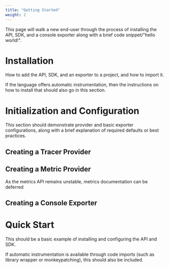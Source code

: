 ```yaml
---
title: "Getting Started"
weight: 2
---
```


This page will walk a new end-user through the process of installing the API, SDK, and a console exporter along with a brief code snippet/"hello world!".

# Installation

How to add the API, SDK, and an exporter to a project, and how to import it.

If the language offers automatic instrumentation, then the instructions on how to install that should also go in this section.

# Initialization and Configuration

This section should demonstrate provider and basic exporter configurations, along with a brief explanation of required defaults or best practices.

## Creating a Tracer Provider

## Creating a Metric Provider

As the metrics API remains unstable, metrics documentation can be deferred

## Creating a Console Exporter

# Quick Start

This should be a basic example of installing and configuring the API and SDK.

If automatic instrumentation is available through code imports (such as library wrapper or monkeypatching), this should also be included.